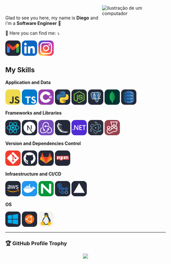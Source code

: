 <img src="https://raw.githubusercontent.com/MicaelliMedeiros/micaellimedeiros/master/image/computer-illustration.png" alt="ilustração de um computador" min-width="200px" max-width="200px" width="200px" align="right">

<br/>
<p align="left"> 
  Glad to see you here, my name is <strong>Diego</strong> and i'm a <strong>Software Engineer</strong> 🤖
</p>

<p align="left">
  💌 Here you can find me: ⤵️
</p>

<p align="left">
  <a href="mailto:zerbiniprogramador@gmail.com" title="Gmail">
  <img src="./icons/Gmail-Dark.svg" width="48" alt="Gmail"></a>
  <a href="https://www.linkedin.com/in/dizerdev" title="LinkedIn">
  <img src="./icons/LinkedIn.svg" width="48" alt="Linkedin"></a>
  <a href="https://www.instagram.com/dizerbini" title="Instagram">
  <img src="./icons/Instagram.svg" width="48"></a>
</p>

## My Skills

**Application and Data**

<p align="left">
  <img src="./icons/JavaScript.svg" width="48">
  <img src="./icons/TypeScript.svg" width="48">
  <img src="./icons/CS.svg" width="48">
  <img src="./icons/Python-Dark.svg" width="48">
  <img src="./icons/NodeJS-Dark.svg" width="48">
  <img src="./icons/PostgreSQL-Dark.svg" width="48">
  <img src="./icons/MongoDB.svg" width="48">
  <img src="./icons/DynamoDB-Dark.svg" width="48">
</p>

**Frameworks and Libraries**

<p align="left">
  <img src="./icons/React-Dark.svg" width="48">
  <img src="./icons/NextJS-Dark.svg" width="48">
  <img src="./icons/Redux.svg" width="48">
  <img src="./icons/Flask-Dark.svg" width="48">
  <img src="./icons/DotNet.svg" width="48">
  <img src="./icons/Electron.svg" width="48">
  <img src="./icons/Jest.svg" width="48">
</p>

**Version and Dependencies Control**

<p align="left">
  <img src="./icons/Git.svg" width="48">
  <img src="./icons/Github-Dark.svg" width="48">
  <img src="./icons/GitLab-Dark.svg" width="48">
  <img src="./icons/Npm-Dark.svg" width="48">
</p>

**Infraestructure and CI/CD**

<p align="left">
  <img src="./icons/AWS-Dark.svg" width="48">
  <img src="./icons/Docker.svg" width="48">
  <img src="./icons/Nginx.svg" width="48">
  <img src="./icons/GithubActions-Dark.svg" width="48">
  <img src="./icons/Vercel-Dark.svg" width="48">
</p>

**OS**

<p align="left">
  <img src="./icons/Windows-Dark.svg" width="48">
  <img src="./icons/Ubuntu-Dark.svg" width="48">
  <img src="./icons/Linux-Light.svg" width="48">
</p>

--- 

### 🏆 GitHub Profile Trophy

<p align="center">
  <a
    href="https://github.com/ryo-ma/github-profile-trophy"
    title="repositório de troféus"
  >
    <img
      width="800"
      src="https://github-profile-trophy.vercel.app/?username=dizerdev&column=8&theme=darkhub&no-frame=true&no-bg=true"
    />
  </a>
</p>
